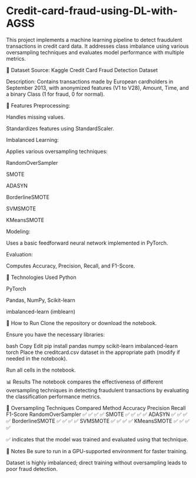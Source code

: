 # Credit-card-fraud-using-DL-with-AGSS

This project implements a machine learning pipeline to detect fraudulent transactions in credit card data. It addresses class imbalance using various oversampling techniques and evaluates model performance with multiple metrics.

📂 Dataset
Source: Kaggle Credit Card Fraud Detection Dataset

Description: Contains transactions made by European cardholders in September 2013, with anonymized features (V1 to V28), Amount, Time, and a binary Class (1 for fraud, 0 for normal).

📌 Features
Preprocessing:

Handles missing values.

Standardizes features using StandardScaler.

Imbalanced Learning:

Applies various oversampling techniques:

RandomOverSampler

SMOTE

ADASYN

BorderlineSMOTE

SVMSMOTE

KMeansSMOTE

Modeling:

Uses a basic feedforward neural network implemented in PyTorch.

Evaluation:

Computes Accuracy, Precision, Recall, and F1-Score.

🧠 Technologies Used
Python

PyTorch

Pandas, NumPy, Scikit-learn

imbalanced-learn (imblearn)

🚀 How to Run
Clone the repository or download the notebook.

Ensure you have the necessary libraries:

bash
Copy
Edit
pip install pandas numpy scikit-learn imbalanced-learn torch
Place the creditcard.csv dataset in the appropriate path (modify if needed in the notebook).

Run all cells in the notebook.

📊 Results
The notebook compares the effectiveness of different oversampling techniques in detecting fraudulent transactions by evaluating the classification performance metrics.

🧪 Oversampling Techniques Compared
Method	Accuracy	Precision	Recall	F1-Score
RandomOverSampler	✅	✅	✅	✅
SMOTE	✅	✅	✅	✅
ADASYN	✅	✅	✅	✅
BorderlineSMOTE	✅	✅	✅	✅
SVMSMOTE	✅	✅	✅	✅
KMeansSMOTE	✅	✅	✅	✅

✅ indicates that the model was trained and evaluated using that technique.

📎 Notes
Be sure to run in a GPU-supported environment for faster training.

Dataset is highly imbalanced; direct training without oversampling leads to poor fraud detection.
